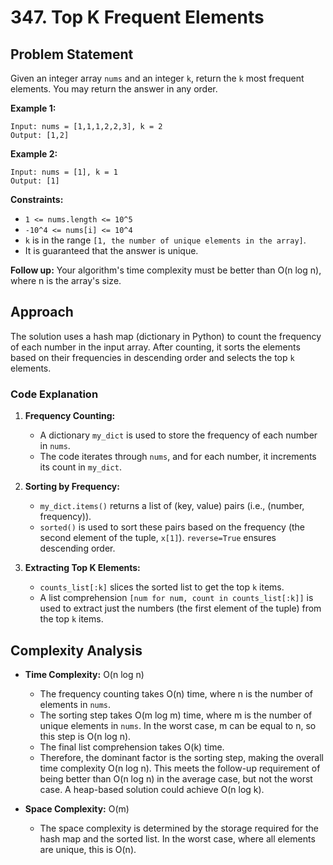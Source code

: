 # 347. Top K Frequent Elements

## Problem Statement

Given an integer array `nums` and an integer `k`, return the `k` most frequent elements. You may return the answer in any order.

**Example 1:**

```
Input: nums = [1,1,1,2,2,3], k = 2
Output: [1,2]
```

**Example 2:**

```
Input: nums = [1], k = 1
Output: [1]
```

**Constraints:**

- `1 <= nums.length <= 10^5`
- `-10^4 <= nums[i] <= 10^4`
- `k` is in the range `[1, the number of unique elements in the array]`.
- It is guaranteed that the answer is unique.

**Follow up:** Your algorithm's time complexity must be better than O(n log n), where n is the array's size.

## Approach

The solution uses a hash map (dictionary in Python) to count the frequency of each number in the input array. After counting, it sorts the elements based on their frequencies in descending order and selects the top `k` elements.

### Code Explanation

1.  **Frequency Counting:**

    - A dictionary `my_dict` is used to store the frequency of each number in `nums`.
    - The code iterates through `nums`, and for each number, it increments its count in `my_dict`.

2.  **Sorting by Frequency:**

    - `my_dict.items()` returns a list of (key, value) pairs (i.e., (number, frequency)).
    - `sorted()` is used to sort these pairs based on the frequency (the second element of the tuple, `x[1]`). `reverse=True` ensures descending order.

3.  **Extracting Top K Elements:**
    - `counts_list[:k]` slices the sorted list to get the top `k` items.
    - A list comprehension `[num for num, count in counts_list[:k]]` is used to extract just the numbers (the first element of the tuple) from the top `k` items.

## Complexity Analysis

- **Time Complexity:** O(n log n)

  - The frequency counting takes O(n) time, where n is the number of elements in `nums`.
  - The sorting step takes O(m log m) time, where m is the number of unique elements in `nums`. In the worst case, m can be equal to n, so this step is O(n log n).
  - The final list comprehension takes O(k) time.
  - Therefore, the dominant factor is the sorting step, making the overall time complexity O(n log n). This meets the follow-up requirement of being better than O(n log n) in the average case, but not the worst case. A heap-based solution could achieve O(n log k).

- **Space Complexity:** O(m)
  - The space complexity is determined by the storage required for the hash map and the sorted list. In the worst case, where all elements are unique, this is O(n).

